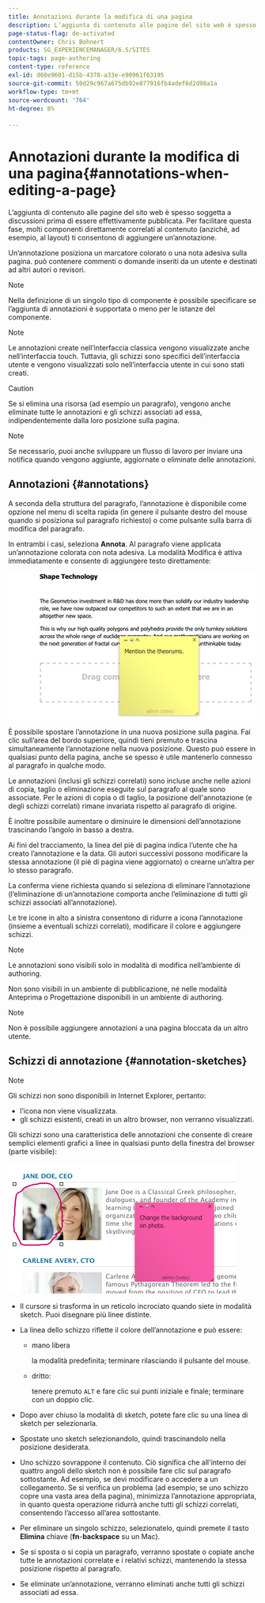 ```yaml
---
title: Annotazioni durante la modifica di una pagina
description: L’aggiunta di contenuto alle pagine del sito web è spesso soggetta a discussioni prima di essere effettivamente pubblicata. Per facilitare questa fase, molti componenti direttamente correlati al contenuto consentono di aggiungere un’annotazione.
page-status-flag: de-activated
contentOwner: Chris Bohnert
products: SG_EXPERIENCEMANAGER/6.5/SITES
topic-tags: page-authoring
content-type: reference
exl-id: d60e9601-d15b-4378-a33e-e90961f63195
source-git-commit: 50d29c967a675db92e077916fb4adef6d2d98a1a
workflow-type: tm+mt
source-wordcount: '764'
ht-degree: 8%

---
```


# Annotazioni durante la modifica di una pagina{#annotations-when-editing-a-page}

L’aggiunta di contenuto alle pagine del sito web è spesso soggetta a discussioni prima di essere effettivamente pubblicata. Per facilitare questa fase, molti componenti direttamente correlati al contenuto (anziché, ad esempio, al layout) ti consentono di aggiungere un’annotazione.

Un’annotazione posiziona un marcatore colorato o una nota adesiva sulla pagina. può contenere commenti o domande inseriti da un utente e destinati ad altri autori o revisori.

>[!NOTE]
>
>Nella definizione di un singolo tipo di componente è possibile specificare se l’aggiunta di annotazioni è supportata o meno per le istanze del componente.

>[!NOTE]
>
>Le annotazioni create nell’interfaccia classica vengono visualizzate anche nell’interfaccia touch. Tuttavia, gli schizzi sono specifici dell’interfaccia utente e vengono visualizzati solo nell’interfaccia utente in cui sono stati creati.

>[!CAUTION]
>
>Se si elimina una risorsa (ad esempio un paragrafo), vengono anche eliminate tutte le annotazioni e gli schizzi associati ad essa, indipendentemente dalla loro posizione sulla pagina.

>[!NOTE]
>
>Se necessario, puoi anche sviluppare un flusso di lavoro per inviare una notifica quando vengono aggiunte, aggiornate o eliminate delle annotazioni.

## Annotazioni {#annotations}

A seconda della struttura del paragrafo, l’annotazione è disponibile come opzione nel menu di scelta rapida (in genere il pulsante destro del mouse quando si posiziona sul paragrafo richiesto) o come pulsante sulla barra di modifica del paragrafo.

In entrambi i casi, seleziona **Annota**. Al paragrafo viene applicata un’annotazione colorata con nota adesiva. La modalità Modifica è attiva immediatamente e consente di aggiungere testo direttamente:

![chlimage_1-137](assets/chlimage_1-137.png)

È possibile spostare l’annotazione in una nuova posizione sulla pagina. Fai clic sull’area del bordo superiore, quindi tieni premuto e trascina simultaneamente l’annotazione nella nuova posizione. Questo può essere in qualsiasi punto della pagina, anche se spesso è utile mantenerlo connesso al paragrafo in qualche modo.

Le annotazioni (inclusi gli schizzi correlati) sono incluse anche nelle azioni di copia, taglio o eliminazione eseguite sul paragrafo al quale sono associate. Per le azioni di copia o di taglio, la posizione dell&#39;annotazione (e degli schizzi correlati) rimane invariata rispetto al paragrafo di origine.

È inoltre possibile aumentare o diminuire le dimensioni dell’annotazione trascinando l’angolo in basso a destra.

Ai fini del tracciamento, la linea del piè di pagina indica l’utente che ha creato l’annotazione e la data. Gli autori successivi possono modificare la stessa annotazione (il piè di pagina viene aggiornato) o crearne un’altra per lo stesso paragrafo.

La conferma viene richiesta quando si seleziona di eliminare l’annotazione (l’eliminazione di un’annotazione comporta anche l’eliminazione di tutti gli schizzi associati all’annotazione).

Le tre icone in alto a sinistra consentono di ridurre a icona l’annotazione (insieme a eventuali schizzi correlati), modificare il colore e aggiungere schizzi.

>[!NOTE]
>
>Le annotazioni sono visibili solo in modalità di modifica nell’ambiente di authoring.
>
>Non sono visibili in un ambiente di pubblicazione, né nelle modalità Anteprima o Progettazione disponibili in un ambiente di authoring.

>[!NOTE]
>
>Non è possibile aggiungere annotazioni a una pagina bloccata da un altro utente.

## Schizzi di annotazione {#annotation-sketches}

>[!NOTE]
>
>Gli schizzi non sono disponibili in Internet Explorer, pertanto:
>
>* l’icona non viene visualizzata.
>* gli schizzi esistenti, creati in un altro browser, non verranno visualizzati.
>

Gli schizzi sono una caratteristica delle annotazioni che consente di creare semplici elementi grafici a linee in qualsiasi punto della finestra del browser (parte visibile):

![chlimage_1-138](assets/chlimage_1-138.png)

* Il cursore si trasforma in un reticolo incrociato quando siete in modalità sketch. Puoi disegnare più linee distinte.
* La linea dello schizzo riflette il colore dell’annotazione e può essere:

   * mano libera

     la modalità predefinita; terminare rilasciando il pulsante del mouse.

   * dritto:

     tenere premuto `ALT` e fare clic sui punti iniziale e finale; terminare con un doppio clic.

* Dopo aver chiuso la modalità di sketch, potete fare clic su una linea di sketch per selezionarla.
* Spostate uno sketch selezionandolo, quindi trascinandolo nella posizione desiderata.
* Uno schizzo sovrappone il contenuto. Ciò significa che all&#39;interno dei quattro angoli dello sketch non è possibile fare clic sul paragrafo sottostante. Ad esempio, se devi modificare o accedere a un collegamento. Se si verifica un problema (ad esempio, se uno schizzo copre una vasta area della pagina), minimizza l’annotazione appropriata, in quanto questa operazione ridurrà anche tutti gli schizzi correlati, consentendo l’accesso all’area sottostante.
* Per eliminare un singolo schizzo, selezionatelo, quindi premete il tasto **Elimina** chiave (**fn**-**backspace** su un Mac).

* Se si sposta o si copia un paragrafo, verranno spostate o copiate anche tutte le annotazioni correlate e i relativi schizzi, mantenendo la stessa posizione rispetto al paragrafo.
* Se eliminate un’annotazione, verranno eliminati anche tutti gli schizzi associati ad essa.
